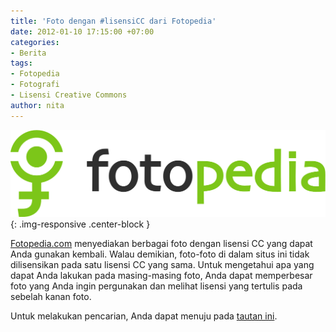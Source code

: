```yaml
---
title: 'Foto dengan #lisensiCC dari Fotopedia'
date: 2012-01-10 17:15:00 +07:00
categories:
- Berita
tags:
- Fotopedia
- Fotografi
- Lisensi Creative Commons
author: nita
---
```


![fotopedia.png](/uploads/fotopedia.png){: .img-responsive .center-block }

[Fotopedia.com](http://www.fotopedia.com) menyediakan berbagai foto dengan lisensi CC yang dapat Anda gunakan kembali. Walau demikian, foto-foto di dalam situs ini tidak dilisensikan pada satu lisensi CC yang sama. Untuk mengetahui apa yang dapat Anda lakukan pada masing-masing foto, Anda dapat memperbesar foto yang Anda ingin pergunakan dan melihat lisensi yang tertulis pada sebelah kanan foto.

Untuk melakukan pencarian, Anda dapat menuju pada [tautan ini](http://www.fotopedia.com/#search).